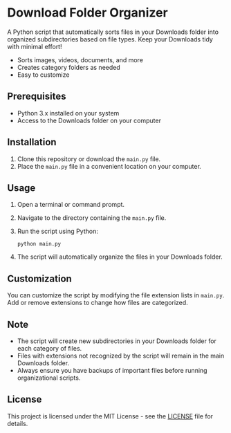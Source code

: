 # Download Folder Organizer

A Python script that automatically sorts files in your Downloads folder into organized subdirectories based on file types. Keep your Downloads tidy with minimal effort!

- Sorts images, videos, documents, and more
- Creates category folders as needed
- Easy to customize

## Prerequisites

- Python 3.x installed on your system
- Access to the Downloads folder on your computer

## Installation

1. Clone this repository or download the `main.py` file.
2. Place the `main.py` file in a convenient location on your computer.

## Usage

1. Open a terminal or command prompt.
2. Navigate to the directory containing the `main.py` file.
3. Run the script using Python:

   ```
   python main.py
   ```

4. The script will automatically organize the files in your Downloads folder.

## Customization

You can customize the script by modifying the file extension lists in `main.py`. Add or remove extensions to change how files are categorized.

## Note

- The script will create new subdirectories in your Downloads folder for each category of files.
- Files with extensions not recognized by the script will remain in the main Downloads folder.
- Always ensure you have backups of important files before running organizational scripts.

## License

This project is licensed under the MIT License - see the [LICENSE](LICENSE) file for details.

